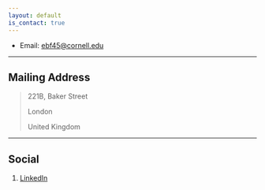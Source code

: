 ```yaml
---
layout: default
is_contact: true
---
```


* Email: [ebf45@cornell.edu](mailto:ebf45@cornell.edu)

---

## Mailing Address

> 221B, Baker Street
>
> London
>
> United Kingdom

---

## Social

1. [LinkedIn](https://www.linkedin.com/in/edward-freedman/)
